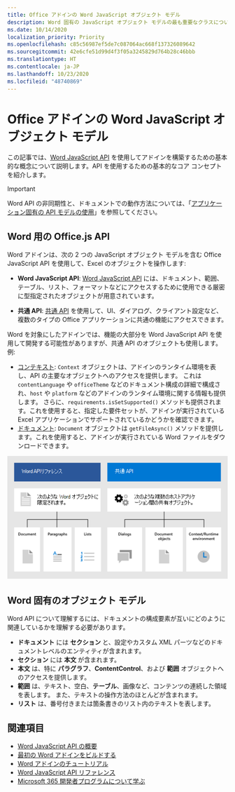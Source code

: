 ```yaml
---
title: Office アドインの Word JavaScript オブジェクト モデル
description: Word 固有の JavaScript オブジェクト モデルの最も重要なクラスについて説明します。
ms.date: 10/14/2020
localization_priority: Priority
ms.openlocfilehash: c85c56987ef5de7c087064ac668f137326089642
ms.sourcegitcommit: 42e6cfe51d99d4f3f05a3245829d764b28c46bbb
ms.translationtype: HT
ms.contentlocale: ja-JP
ms.lasthandoff: 10/23/2020
ms.locfileid: "48740869"
---
```

# <a name="word-javascript-object-model-in-office-add-ins"></a>Office アドインの Word JavaScript オブジェクト モデル

この記事では、[Word JavaScript API](../reference/overview/word-add-ins-reference-overview.md) を使用してアドインを構築するための基本的な概念について説明します。API を使用するための基本的なコア コンセプトを紹介します。

> [!IMPORTANT]
> Word API の非同期性と、ドキュメントでの動作方法については、「[アプリケーション固有の API モデルの使用](../develop/application-specific-api-model.md)」を参照してください。

## <a name="officejs-apis-for-word"></a>Word 用の Office.js API

Word アドインは、次の 2 つの JavaScript オブジェクト モデルを含む Office JavaScript API を使用して、Excel のオブジェクトを操作します:

* **Word JavaScript API**: [Word JavaScript API](../reference/overview/word-add-ins-reference-overview.md) には、ドキュメント、範囲、テーブル、リスト、フォーマットなどにアクセスするために使用できる厳密に型指定されたオブジェクトが用意されています。

* **共通 API**: [共通 API](/javascript/api/office) を使用して、UI、ダイアログ、クライアント設定など、複数のタイプの Office アプリケーションに共通の機能にアクセスできます。

Word を対象にしたアドインでは、機能の大部分を Word JavaScript API を使用して開発する可能性がありますが、共通 API のオブジェクトも使用します。 例:

* [コンテキスト](/javascript/api/office/office.context): `Context` オブジェクトは、アドインのランタイム環境を表し、API の主要なオブジェクトへのアクセスを提供します。 これは `contentLanguage` や `officeTheme` などのドキュメント構成の詳細で構成され、`host` や `platform` などのアドインのランタイム環境に関する情報も提供します。 さらに、`requirements.isSetSupported()` メソッドも提供されます。これを使用すると、指定した要件セットが、アドインが実行されている Excel アプリケーションでサポートされているかどうかを確認できます。
* [ドキュメント](/javascript/api/office/office.document): `Document` オブジェクトは `getFileAsync()` メソッドを提供します。これを使用すると、アドインが実行されている Word ファイルをダウンロードできます。

![Word JS API と共通 API の違いを示す画像](../images/word-js-api-common-api.png)

## <a name="word-specific-object-model"></a>Word 固有のオブジェクト モデル

Word API について理解するには、ドキュメントの構成要素が互いにどのように関連しているかを理解する必要があります。

* **ドキュメント** には **セクション** と、設定やカスタム XML パーツなどのドキュメントレベルのエンティティが含まれます。
* **セクション** には **本文** が含まれます。
* **本文** は、特に **パラグラフ**、**ContentControl**、および **範囲** オブジェクトへのアクセスを提供します。
* **範囲** は、テキスト、空白、**テーブル**、画像など、コンテンツの連続した領域を表します。 また、テキストの操作方法のほとんどが含まれます。
* **リスト** は、番号付きまたは箇条書きのリスト内のテキストを表します。

## <a name="see-also"></a>関連項目

- [Word JavaScript API の概要](../reference/overview/word-add-ins-reference-overview.md)
- [最初の Word アドインをビルドする](../quickstarts/word-quickstart.md)
- [Word アドインのチュートリアル](../tutorials/word-tutorial.md)
- [Word JavaScript API リファレンス](/javascript/api/word)
- [Microsoft 365 開発者プログラムについて学ぶ](https://developer.microsoft.com/microsoft-365/dev-program)